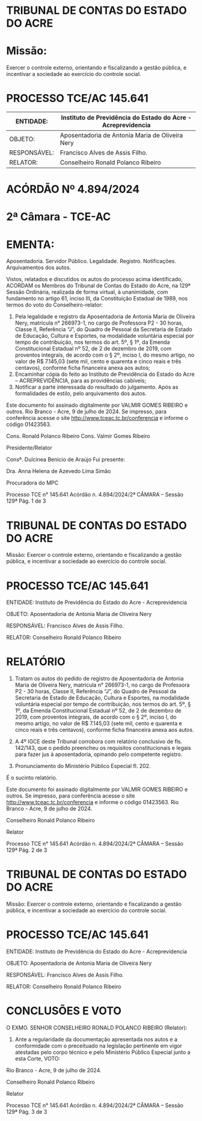 # TRIBUNAL DE CONTAS DO ESTADO DO ACRE

# Missão:

Exercer o controle externo, orientando e fiscalizando a gestão pública, e incentivar a sociedade ao exercício do controle social.

# PROCESSO TCE/AC 145.641

|ENTIDADE:|Instituto de Previdência do Estado do Acre - Acreprevidencia|
|---|---|
|OBJETO:|Aposentadoria de Antonia Maria de Oliveira Nery|
|RESPONSÁVEL:|Francisco Alves de Assis Filho.|
|RELATOR:|Conselheiro Ronald Polanco Ribeiro|

# ACÓRDÃO Nº 4.894/2024

# 2ª Câmara - TCE-AC

# EMENTA:

Aposentadoria. Servidor Público. Legalidade. Registro. Notificações. Arquivamentos dos autos.

Vistos, relatados e discutidos os autos do processo acima identificado, ACORDAM os Membros do Tribunal de Contas do Estado do Acre, na 129ª Sessão Ordinária, realizada de forma virtual, à unanimidade, com fundamento no artigo 61, inciso III, da Constituição Estadual de 1989, nos termos do voto do Conselheiro-relator:

1. Pela legalidade e registro da Aposentadoria de Antonia Maria de Oliveira Nery, matrícula n° 266973-1, no cargo de Professora P2 - 30 horas, Classe II, Referência “J”, do Quadro de Pessoal da Secretaria de Estado de Educação, Cultura e Esportes, na modalidade voluntária especial por tempo de contribuição, nos termos do art. 5º, § 1º, da Emenda Constitucional Estadual nº 52, de 2 de dezembro de 2019, com proventos integrais, de acordo com o § 2º, inciso I, do mesmo artigo, no valor de R$ 7.145,03 (sete mil, cento e quarenta e cinco reais e três centavos), conforme ficha financeira anexa aos autos;
2. Encaminhar cópia do feito ao Instituto de Previdência do Estado do Acre – ACREPREVIDÊNCIA, para as providências cabíveis;
3. Notificar a parte interessada do resultado do julgamento. Após as formalidades de estilo, pelo arquivamento dos autos.

Este documento foi assinado digitalmente por VALMIR GOMES RIBEIRO e outros. Rio Branco - Acre, 9 de julho de 2024. Se impresso, para conferência acesse o site http://www.tceac.tc.br/conferencia e informe o código 01423563.

Cons. Ronald Polanco Ribeiro                              Cons. Valmir Gomes Ribeiro

Presidente/Relator

Consª. Dulcinea Benicio de Araújo                         Fui presente:

Dra. Anna Helena de Azevedo Lima Simão

Procuradora do MPC

Processo TCE n° 145.641 Acórdão n. 4.894/2024/2ª CÂMARA – Sessão 129ª                             Pág. 1 de 3

# TRIBUNAL DE CONTAS DO ESTADO DO ACRE

Missão: Exercer o controle externo, orientando e fiscalizando a gestão pública, e incentivar a sociedade ao exercício do controle social.

# PROCESSO TCE/AC 145.641

ENTIDADE: Instituto de Previdência do Estado do Acre - Acreprevidencia

OBJETO: Aposentadoria de Antonia Maria de Oliveira Nery

RESPONSÁVEL: Francisco Alves de Assis Filho.

RELATOR: Conselheiro Ronald Polanco Ribeiro

# RELATÓRIO

1. Tratam os autos do pedido de registro de Aposentadoria de Antonia Maria de Oliveira Nery, matrícula n° 266973-1, no cargo de Professora P2 - 30 horas, Classe II, Referência “J”, do Quadro de Pessoal da Secretaria de Estado de Educação, Cultura e Esportes, na modalidade voluntária especial por tempo de contribuição, nos termos do art. 5º, § 1º, da Emenda Constitucional Estadual nº 52, de 2 de dezembro de 2019, com proventos integrais, de acordo com o § 2º, inciso I, do mesmo artigo, no valor de R$ 7.145,03 (sete mil, cento e quarenta e cinco reais e três centavos), conforme ficha financeira anexa aos autos.

2. A 4º IGCE deste Tribunal corrobora com relatório conclusivo de fls. 142/143, que o pedido preencheu os requisitos constitucionais e legais para fazer jus à aposentadoria, opinando pelo competente registro.

3. Pronunciamento do Ministério Público Especial fl. 202.

É o sucinto relatório.

Este documento foi assinado digitalmente por VALMIR GOMES RIBEIRO e outros. Se impresso, para conferência acesse o site http://www.tceac.tc.br/conferencia e informe o código 01423563. Rio Branco - Acre, 9 de julho de 2024.

Conselheiro Ronald Polanco Ribeiro

Relator

Processo TCE n° 145.641 Acórdão n. 4.894/2024/2ª CÂMARA – Sessão 129ª Pág. 2 de 3

# TRIBUNAL DE CONTAS DO ESTADO DO ACRE

Missão: Exercer o controle externo, orientando e fiscalizando a gestão pública, e incentivar a sociedade ao exercício do controle social.

# PROCESSO TCE/AC 145.641

ENTIDADE: Instituto de Previdência do Estado do Acre - Acreprevidencia

OBJETO: Aposentadoria de Antonia Maria de Oliveira Nery

RESPONSÁVEL: Francisco Alves de Assis Filho.

RELATOR: Conselheiro Ronald Polanco Ribeiro

# CONCLUSÕES E VOTO

O EXMO. SENHOR CONSELHEIRO RONALD POLANCO RIBEIRO (Relator):

1. Ante a regularidade da documentação apresentada nos autos e a conformidade com o preceituado na legislação pertinente em vigor atestadas pelo corpo técnico e pelo Ministério Público Especial junto a esta Corte, VOTO:

Rio Branco - Acre, 9 de julho de 2024.

Conselheiro Ronald Polanco Ribeiro

Relator

Processo TCE n° 145.641 Acórdão n. 4.894/2024/2ª CÂMARA – Sessão 129ª Pág. 3 de 3

